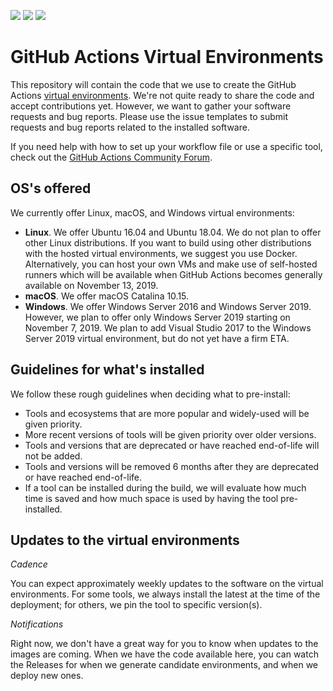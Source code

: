[![](https://mmshostedimagedeploymentstatus.azurewebsites.net/api/status?imageName=Ubuntu18&badge=1)](https://mmshostedimagedeploymentstatus.azurewebsites.net/api/status?imageName=Ubuntu18&redirect=1)
[![](https://mmshostedimagedeploymentstatus.azurewebsites.net/api/status?imageName=Ubuntu16&badge=1)](https://mmshostedimagedeploymentstatus.azurewebsites.net/api/status?imageName=Ubuntu16&redirect=1)
[![](https://mmshostedimagedeploymentstatus.azurewebsites.net/api/status?imageName=windows-2019-vs2019&badge=1)](https://mmshostedimagedeploymentstatus.azurewebsites.net/api/status?imageName=windows-2019-vs2019&redirect=1)

# GitHub Actions Virtual Environments
This repository will contain the code that we use to create the GitHub Actions [virtual environments](https://help.github.com/en/articles/software-in-virtual-environments-for-github-actions).
We're not quite ready to share the code and accept contributions yet. However, we want to gather your software requests and bug reports.
Please use the issue templates to submit requests and bug reports related to the installed software.

If you need help with how to set up your workflow file or use a specific tool, 
check out the [GitHub Actions Community Forum](https://github.community/t5/GitHub-Actions/bd-p/actions).

## OS's offered
We currently offer Linux, macOS, and Windows virtual environments:

- **Linux**. We offer Ubuntu 16.04 and Ubuntu 18.04. We do not plan to offer other Linux distributions. If you want to build using other distributions with the hosted virtual environments, we suggest you use Docker. Alternatively, you can host your own VMs and make use of self-hosted runners which will be available when GitHub Actions becomes generally available on November 13, 2019. 
- **macOS**. We offer macOS Catalina 10.15.
- **Windows**. We offer Windows Server 2016 and Windows Server 2019. However, we plan to offer only Windows Server 2019 starting on November 7, 2019. We plan to add Visual Studio 2017 to the Windows Server 2019 virtual environment, but do not yet have a firm ETA.

## Guidelines for what's installed
We follow these rough guidelines when deciding what to pre-install:

- Tools and ecosystems that are more popular and widely-used will be given priority.
- More recent versions of tools will be given priority over older versions.
- Tools and versions that are deprecated or have reached end-of-life will not be added.
- Tools and versions will be removed 6 months after they are deprecated or have reached end-of-life.
- If a tool can be installed during the build, we will evaluate how much time is saved
and how much space is used by having the tool pre-installed.

## Updates to the virtual environments
_Cadence_

You can expect approximately weekly updates to the software on the virtual environments.
For some tools, we always install the latest at the time of the deployment; for others,
we pin the tool to specific version(s).

_Notifications_

Right now, we don't have a great way for you to know when updates to the images are coming.
When we have the code available here, you can watch the Releases for when we generate
candidate environments, and when we deploy new ones.

